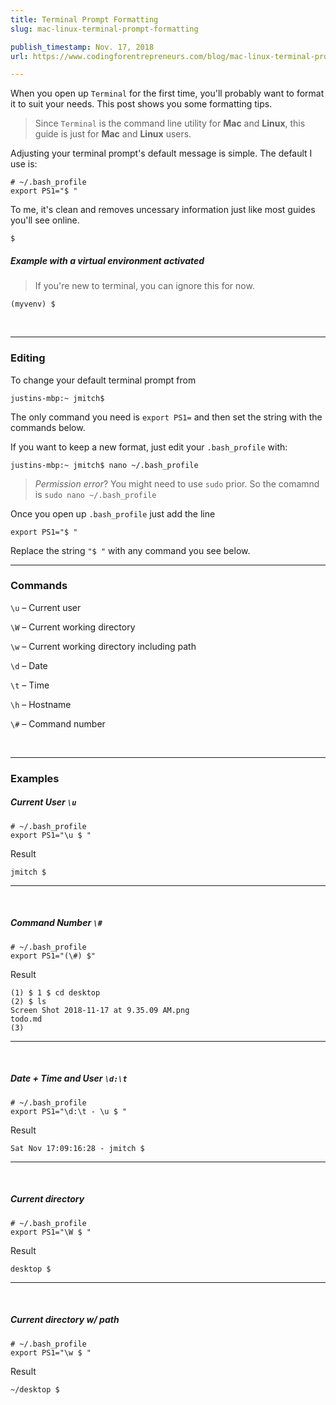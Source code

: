 ```yaml
---
title: Terminal Prompt Formatting
slug: mac-linux-terminal-prompt-formatting

publish_timestamp: Nov. 17, 2018
url: https://www.codingforentrepreneurs.com/blog/mac-linux-terminal-prompt-formatting/

---
```


When you open up `Terminal` for the first time, you'll probably want to format it to suit your needs. This post shows you some formatting tips.

> Since `Terminal` is the command line utility for **Mac** and **Linux**, this guide is just for **Mac** and **Linux** users. 

Adjusting your terminal prompt's default message is simple. The default I use is:

```
# ~/.bash_profile
export PS1="$ "
```
To me, it's clean and removes uncessary information just like most guides you'll see online. 

```console
$ 
```

##### Example with a virtual environment activated
> If you're new to terminal, you can ignore this for now.
```console
(myvenv) $ 
```


<br/>
<hr/>

### Editing
To change your default terminal prompt from

``` console
justins-mbp:~ jmitch$ 
```

The only command you need is `export PS1=` and then set the string with the commands below. 

If you want to keep a new format, just edit your `.bash_profile` with:

```console
justins-mbp:~ jmitch$ nano ~/.bash_profile
```
> _Permission error_? You might need to use `sudo` prior. So the comamnd is `sudo nano ~/.bash_profile`

Once you open up `.bash_profile` just add the line

```
export PS1="$ "
```
Replace the string `"$ "` with any command you see below.
<br/>
<hr/>

### Commands

`\u` – Current user

`\W` – Current working directory 

`\w` – Current working directory including path

`\d` – Date

`\t` – Time

`\h` – Hostname

`\#` – Command number

<br/>
<hr/>


### Examples

##### Current User `\u`
```
# ~/.bash_profile
export PS1="\u $ "
```

Result
```console
jmitch $ 
```

<hr/>
<br/>


##### Command Number `\#`
```
# ~/.bash_profile
export PS1="(\#) $"
```

Result
```console
(1) $ 1 $ cd desktop
(2) $ ls
Screen Shot 2018-11-17 at 9.35.09 AM.png
todo.md
(3) 
```
<hr/>
<br/>

##### Date + Time and User `\d:\t`
```
# ~/.bash_profile
export PS1="\d:\t - \u $ "
```

Result

```console
Sat Nov 17:09:16:28 - jmitch $ 
```

<hr/>
<br/> 

##### Current directory
```
# ~/.bash_profile
export PS1="\W $ "
```

Result
```console
desktop $ 
```

<hr/>
<br/>

##### Current directory w/ path
```
# ~/.bash_profile
export PS1="\w $ "
```

Result
```console
~/desktop $ 
```